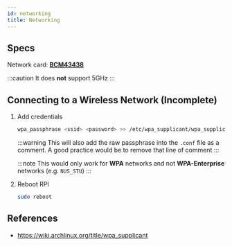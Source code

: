 ```yaml
---
id: networking
title: Networking
---
```


## Specs

Network card: [**BCM43438**](https://www.raspberry-pi-geek.com/Archive/2016/17/Raspberry-Pi-3-Model-B-in-detail#:~:text=The%20Broadcom%20BCM43438%20WiFi%2FBluetooth,not%20enabled%20on%20the%20Pi.)

:::caution
It does **not** support 5GHz
:::

## Connecting to a Wireless Network (Incomplete)

1. Add credentials
    ```bash
    wpa_passphrase <ssid> <password> >> /etc/wpa_supplicant/wpa_supplicant.conf
    ```
    :::warning
    This will also add the raw passphrase into the `.conf` file as a comment. A good practice would be to remove that line of comment
    :::

    :::note
    This would only work for **WPA** networks and not **WPA-Enterprise** networks (e.g. `NUS_STU`)
    :::
    
2. Reboot RPI
    ```bash
    sudo reboot
    ```

## References

- https://wiki.archlinux.org/title/wpa_supplicant

